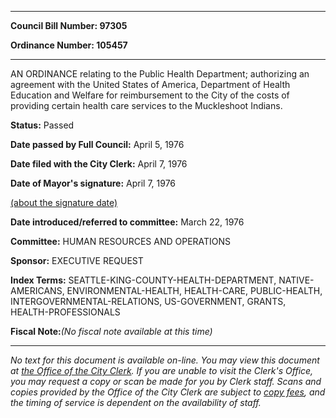 

********

**Council Bill Number: 97305**
   
**Ordinance Number: 105457**
********

 AN ORDINANCE relating to the Public Health Department; authorizing an agreement with the United States of America, Department of Health Education and Welfare for reimbursement to the City of the costs of providing certain health care services to the Muckleshoot Indians.

**Status:** Passed
   
**Date passed by Full Council:** April 5, 1976
   
**Date filed with the City Clerk:** April 7, 1976
   
**Date of Mayor's signature:** April 7, 1976
   
[(about the signature date)](/~public/approvaldate.htm)
   
   
   
**Date introduced/referred to committee:** March 22, 1976
   
**Committee:** HUMAN RESOURCES AND OPERATIONS
   
**Sponsor:** EXECUTIVE REQUEST
   
   
**Index Terms:** SEATTLE-KING-COUNTY-HEALTH-DEPARTMENT, NATIVE-AMERICANS, ENVIRONMENTAL-HEALTH, HEALTH-CARE, PUBLIC-HEALTH, INTERGOVERNMENTAL-RELATIONS, US-GOVERNMENT, GRANTS, HEALTH-PROFESSIONALS

**Fiscal Note:**_(No fiscal note available at this time)_
********

_No text for this document is available on-line. You may view this document at [the Office of the City Clerk](http://www.seattle.gov/leg/clerk/contactUs.htm). If you are unable to visit the Clerk's Office, you may request a copy or scan be made for you by Clerk staff. Scans and copies provided by the Office of the City Clerk are subject to [copy fees](http://clerk.seattle.gov/~public/clerkfees.htm), and the timing of service is dependent on the availability of staff._

